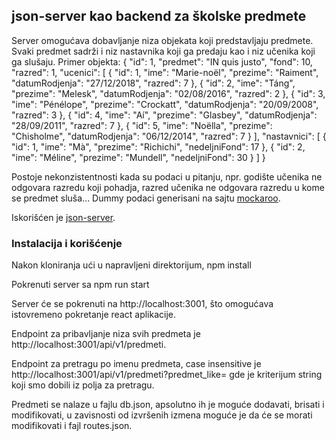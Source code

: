 ## json-server kao backend za školske predmete

Server omogućava dobavljanje niza objekata koji predstavljaju predmete. Svaki predmet sadrži i niz nastavnika koji ga predaju kao i niz učenika koji ga slušaju. Primer objekta:
    {
      "id": 1,
      "predmet": "IN quis justo",
      "fond": 10,
      "razred": 1,
      "ucenici": [
        {
          "id": 1,
          "ime": "Marie-noël",
          "prezime": "Raiment",
          "datumRodjenja": "27/12/2018",
          "razred": 7
        },
        {
          "id": 2,
          "ime": "Táng",
          "prezime": "Melesk",
          "datumRodjenja": "02/08/2016",
          "razred": 2
        },
        {
          "id": 3,
          "ime": "Pénélope",
          "prezime": "Crockatt",
          "datumRodjenja": "20/09/2008",
          "razred": 3
        },
        {
          "id": 4,
          "ime": "Aí",
          "prezime": "Glasbey",
          "datumRodjenja": "28/09/2011",
          "razred": 7
        },
        {
          "id": 5,
          "ime": "Noëlla",
          "prezime": "Chisholme",
          "datumRodjenja": "06/12/2014",
          "razred": 7
        }
      ],
      "nastavnici": [
        { "id": 1, "ime": "Mà", "prezime": "Richichi", "nedeljniFond": 17 },
        { "id": 2, "ime": "Méline", "prezime": "Mundell", "nedeljniFond": 30 }
      ]
    }

Postoje nekonzistentnosti kada su podaci u pitanju, npr. godište učenika ne odgovara razredu koji pohadja, razred učenika ne odgovara razredu u kome se predmet sluša... Dummy podaci generisani na sajtu [mockaroo](https://www.mockaroo.com/).

Iskorišćen je [json-server](https://github.com/typicode/json-server).

### Instalacija i korišćenje

Nakon kloniranja ući u napravljeni direktorijum,
    npm install

Pokrenuti server sa
    npm run start

Server će se pokrenuti na http://localhost:3001, što omogućava istovremeno pokretanje react aplikacije.

Endpoint za pribavljanje niza svih predmeta je http://localhost:3001/api/v1/predmeti.

Endpoint za pretragu po imenu predmeta, case insensitive je http://localhost:3001/api/v1/predmeti?predmet_like=<kriterijum> gde je kriterijum string koji smo dobili iz polja za pretragu.

Predmeti se nalaze u fajlu db.json, apsolutno ih je moguće dodavati, brisati i modifikovati, u zavisnosti od izvršenih izmena moguće je da će se morati modifikovati i fajl routes.json.